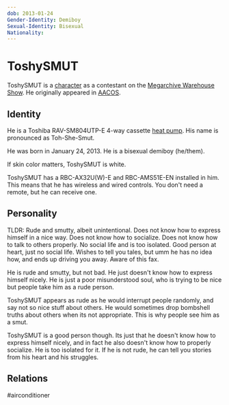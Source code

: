 ```yaml
---
dob: 2013-01-24
Gender-Identity: Demiboy
Sexual-Identity: Bisexual
Nationality:
---
```

# ToshySMUT

ToshySMUT is a [character](Characters.md) as a contestant on the [Megarchive Warehouse Show](../../../Megarchive%20Warehouse%20Show/Megarchive%20Warehouse%20Show.md). He originally appeared in [AACOS](../../../Megarchive%20Warehouse%20Show/AACOS.md).

## Identity

He is a Toshiba RAV-SM804UTP-E 4-way cassette  [heat pump](../../Species/Air%20Conditioners.md). His name is pronounced as Toh-She-Smut.

He was born in January 24, 2013. He is a bisexual demiboy (he/them).

If skin color matters, ToshySMUT is white.

ToshySMUT has a RBC-AX32U(W)-E and RBC-AMS51E-EN installed in him. This means that he has wireless and wired controls. You don't need a remote, but he can receive one.

## Personality

TLDR: Rude and smutty, albeit unintentional. Does not know how to express himself in a nice way. Does not know how to socialize. Does not know how to talk to others properly. No social life and is too isolated. Good person at heart, just no social life. Wishes to tell you tales, but umm he has no idea how, and ends up driving you away. Aware of this fax.

He is rude and smutty, but not bad. He just doesn't know how to express himself nicely. He is just a poor misunderstood soul, who is trying to be nice but people take him as a rude person.

ToshySMUT appears as rude as he would interrupt people randomly, and say not so nice stuff about others. He would sometimes drop bombshell truths about others when its not appropriate. This is why people see him as a smut.

ToshySMUT is a good person though. Its just that he doesn't know how to express himself nicely, and in fact he also doesn't know how to properly socialize. He is too isolated for it. If he is not rude, he can tell you stories from his heart and his struggles.

## Relations

#airconditioner 